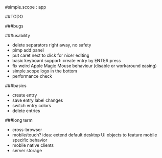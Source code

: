 #simple.scope : app

##TODO


###bugs


###usability
* delete separators right away, no safety
* pimp add panel
* put caret next to click for nicer editing
* basic keyboard support: create entry by ENTER press
* fix weird Apple Magic Mouse behaviour (disable or workaround easing)
* simple.scope logo in the bottom
* performance check


###basics
* create entry
* save entry label changes
* switch entry colors
* delete entries


###long term
* cross-browser
* mobile/touch? idea: extend default desktop UI objects to feature mobile specific behavior
* mobile native clients
* server storage